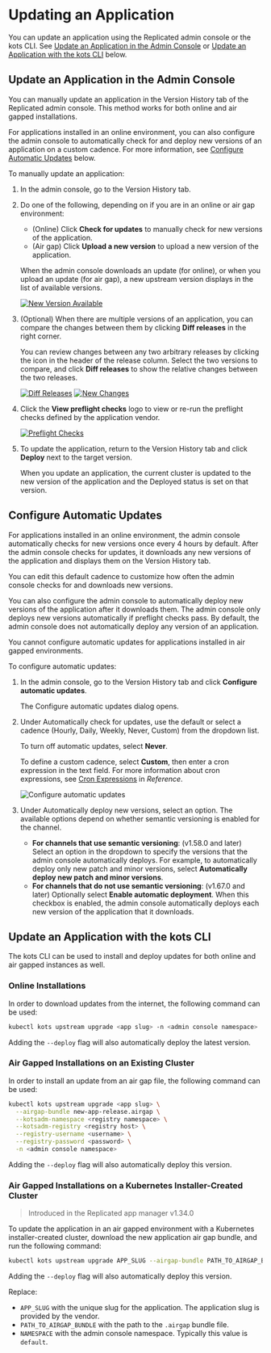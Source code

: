 # Updating an Application

You can update an application using the Replicated admin console or the kots CLI.
See [Update an Application in the Admin Console](#update-an-application-in-the-admin-console)
or [Update an Application with the kots CLI](#update-an-application-with-the-kots-cli) below.

## Update an Application in the Admin Console

You can manually update an application in the Version History tab of the Replicated admin console.
This method works for both online and air gapped installations.

For applications installed in an online environment, you can also configure the
admin console to automatically check for and deploy new versions of an application
on a custom cadence. For more information, see
[Configure Automatic Updates](#configure-automatic-updates) below.

To manually update an application:

1. In the admin console, go to the Version History tab.
1. Do one of the following, depending on if you are in an online or air gap environment:
   * (Online) Click **Check for updates** to manually check for new versions of the application.
   * (Air gap) Click **Upload a new version** to upload a new version of the application.

   When the admin console downloads an update (for online), or when you upload an update (for air gap),
   a new upstream version displays in the list of available versions.

   [![New Version Available](/images/new-version-available.png)](/images/new-version-available.png)

1. (Optional) When there are multiple versions of an application, you can compare
the changes between them by clicking **Diff releases** in the right corner.

   You can review changes between any two arbitrary releases by clicking the icon in the header
   of the release column. Select the two versions to compare, and click **Diff releases**
   to show the relative changes between the two releases.

   [![Diff Releases](/images/diff-releases.png)](/images/diff-releases.png)
   [![New Changes](/images/new-changes.png)](/images/new-changes.png)

1. Click the **View preflight checks** logo to view or re-run the preflight checks defined by
the application vendor.

   [![Preflight Checks](/images/preflight-checks.png)](/images/preflight-checks.png)

1. To update the application, return to the Version History tab
and click **Deploy** next to the target version.

   When you update an application, the current cluster is updated to the new version
   of the application and the Deployed status is set on that version.   

## Configure Automatic Updates

For applications installed in an online environment, the admin console automatically
checks for new versions once every 4 hours by default. After the admin console
checks for updates, it downloads any new versions of the application and displays
them on the Version History tab.

You can edit this default cadence to customize how often the admin console checks
for and downloads new versions.

You can also configure the admin console to automatically deploy new versions of
the application after it downloads them. The admin console only deploys new versions
automatically if preflight checks pass. By default, the admin console does not
automatically deploy any version of an application.

You cannot configure automatic updates for applications installed in air gapped
environments.

To configure automatic updates:

1. In the admin console, go to the Version History tab and click **Configure automatic updates**.

   The Configure automatic updates dialog opens.

1. Under Automatically check for updates, use the default or select a cadence (Hourly, Daily, Weekly, Never, Custom) from the dropdown list. 

   To turn off automatic updates, select **Never**. 
   
   To define a custom cadence, select **Custom**, then enter a cron expression in the text field. For more information about cron expressions, see [Cron Expressions](/reference/cron-expressions) in _Reference_.

   ![Configure automatic updates](/images/automatic-updates-config.png)

1. Under Automatically deploy new versions, select an option. The available options depend on whether semantic versioning is enabled for the channel.
   * **For channels that use semantic versioning**: (v1.58.0 and later) Select an option in the dropdown
   to specify the versions that the admin console automatically deploys. For example,
   to automatically deploy only new patch and minor versions, select
   **Automatically deploy new patch and minor versions**.
   * **For channels that do not use semantic versioning**: (v1.67.0 and later) Optionally select **Enable automatic deployment**.
   When this checkbox is enabled, the admin console automatically deploys each new version of the application that it downloads.

## Update an Application with the kots CLI

The kots CLI can be used to install and deploy updates for both online and air gapped instances as well.

### Online Installations

In order to download updates from the internet, the following command can be used:

```bash
kubectl kots upstream upgrade <app slug> -n <admin console namespace>
```

Adding the `--deploy` flag will also automatically deploy the latest version.

### Air Gapped Installations on an Existing Cluster

In order to install an update from an air gap file, the following command can be used:

```bash
kubectl kots upstream upgrade <app slug> \
  --airgap-bundle new-app-release.airgap \
  --kotsadm-namespace <registry namespace> \
  --kotsadm-registry <registry host> \
  --registry-username <username> \
  --registry-password <password> \
  -n <admin console namespace>
```

Adding the `--deploy` flag will also automatically deploy this version.

### Air Gapped Installations on a Kubernetes Installer-Created Cluster

> Introduced in the Replicated app manager v1.34.0

To update the application in an air gapped environment with a Kubernetes installer-created cluster, download the new application air gap bundle, and run the following command:

```bash
kubectl kots upstream upgrade APP_SLUG --airgap-bundle PATH_TO_AIRGAP_BUNDLE -n NAMESPACE
```
Adding the `--deploy` flag will also automatically deploy this version.

Replace:

* `APP_SLUG` with the unique slug for the application. The application slug is provided by the vendor.
* `PATH_TO_AIRGAP_BUNDLE` with the path to the `.airgap` bundle file.
* `NAMESPACE` with the admin console namespace. Typically this value is `default`.
